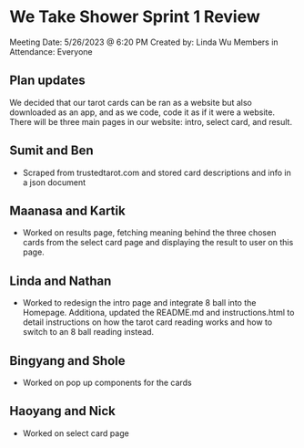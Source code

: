 # We Take Shower Sprint 1 Review

 Meeting Date: 5/26/2023 @ 6:20 PM
 Created by: Linda Wu
 Members in Attendance: Everyone

## Plan updates

We decided that our tarot cards can be ran as a website but also downloaded as an app, and as we code, code it as if it were a website. There will be three main pages in our website: intro, select card, and result.

## Sumit and Ben
- Scraped from trustedtarot.com and stored card descriptions and info in a json document

## Maanasa and Kartik
- Worked on results page, fetching meaning behind the three chosen cards from the select card page and displaying the result to user on this page.

## Linda and Nathan
- Worked to redesign the intro page and integrate 8 ball into the Homepage. Additiona, updated the README.md and instructions.html to detail instructions on how the tarot card reading works and how to switch to an 8 ball reading instead.

## Bingyang and Shole
- Worked on pop up components for the cards

## Haoyang and Nick
- Worked on select card page